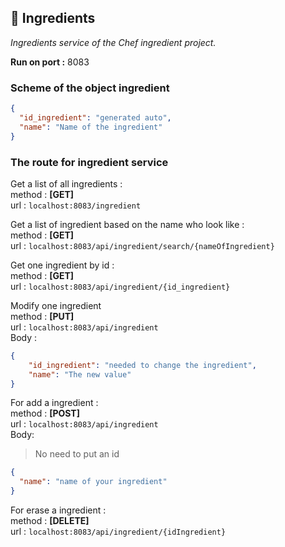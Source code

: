 ## 🥕 Ingredients

_Ingredients service of the Chef ingredient project._

**Run on port :** 8083

### Scheme of the object ingredient

```json
{
  "id_ingredient": "generated auto",
  "name": "Name of the ingredient"
}
```

### The route for ingredient service

Get a list of all ingredients :  
method : **[GET]**  
url : `localhost:8083/ingredient`

Get a list of ingredient based on the name who look like :  
method : **[GET]**  
url : `localhost:8083/api/ingredient/search/{nameOfIngredient}`

Get one ingredient by id :  
method : **[GET]**  
url : `localhost:8083/api/ingredient/{id_ingredient}`

Modify one ingredient  
method : **[PUT]**   
url : `localhost:8083/api/ingredient`  
Body :
```json
{
    "id_ingredient": "needed to change the ingredient", 
    "name": "The new value"
}
```

For add a ingredient :  
method : **[POST]**  
url : `localhost:8083/api/ingredient`  
Body:
> No need to put an id</br>

```json
{
  "name": "name of your ingredient"
}
```

For erase a ingredient :  
method : **[DELETE]**  
url : `localhost:8083/api/ingredient/{idIngredient}`  
